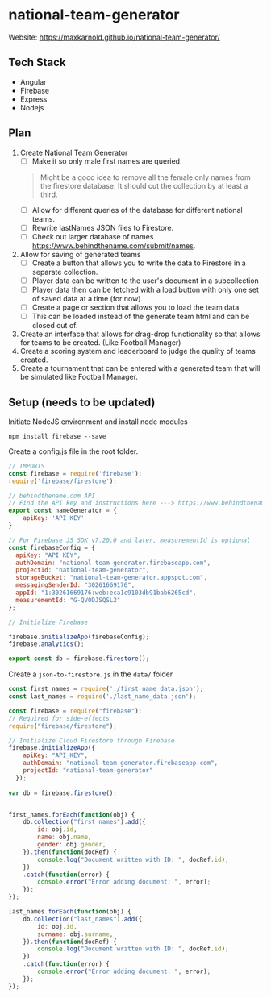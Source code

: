 # national-team-generator

Website: https://maxkarnold.github.io/national-team-generator/

## Tech Stack
* Angular
* Firebase
* Express
* Nodejs

## Plan

1. Create National Team Generator
    - [ ] Make it so only male first names are queried.
    > Might be a good idea to remove all the female only names from the firestore database.
    > It should cut the collection by at least a third.
    - [ ] Allow for different queries of the database for different national teams.
    - [ ] Rewrite lastNames JSON files to Firestore.
    - [ ] Check out larger database of names https://www.behindthename.com/submit/names.
3. Allow for saving of generated teams
    - [ ] Create a button that allows you to write the data to Firestore in a separate collection.
    - [ ] Player data can be written to the user's document in a subcollection
    - [ ] Player data then can be fetched with a load button with only one set of saved data at a time (for now)
    - [ ] Create a page or section that allows you to load the team data.
    - [ ] This can be loaded instead of the generate team html and can be closed out of.
5. Create an interface that allows for drag-drop functionality so that allows for teams to be created. (Like Football Manager)
6. Create a scoring system and leaderboard to judge the quality of teams created.
7. Create a tournament that can be entered with a generated team that will be simulated like Football Manager.

## Setup (needs to be updated)
Initiate NodeJS environment and install node modules
<br>
```
npm install firebase --save
```

Create a config.js file in the root folder.

```javascript
// IMPORTS
const firebase = require('firebase');
require('firebase/firestore');

// behindthename.com API
// Find the API key and instructions here ---> https://www.behindthename.com/api/help.php
export const nameGenerator = {
    apiKey: 'API KEY'
}

// For Firebase JS SDK v7.20.0 and later, measurementId is optional
const firebaseConfig = {
  apiKey: "API KEY",
  authDomain: "national-team-generator.firebaseapp.com",
  projectId: "national-team-generator",
  storageBucket: "national-team-generator.appspot.com",
  messagingSenderId: "30261669176",
  appId: "1:30261669176:web:eca1c9103db91bab6265cd",
  measurementId: "G-QV0DJSQSL2"
};

// Initialize Firebase

firebase.initializeApp(firebaseConfig);
firebase.analytics();

export const db = firebase.firestore();
```

Create a `json-to-firestore.js` in the `data/` folder

```javascript
const first_names = require('./first_name_data.json');
const last_names = require('./last_name_data.json');

const firebase = require("firebase");
// Required for side-effects
require("firebase/firestore");

// Initialize Cloud Firestore through Firebase
firebase.initializeApp({
    apiKey: "API_KEY",
    authDomain: "national-team-generator.firebaseapp.com",
    projectId: "national-team-generator"
  });
  
var db = firebase.firestore();


first_names.forEach(function(obj) {
    db.collection("first_names").add({
        id: obj.id,
        name: obj.name,
        gender: obj.gender,
    }).then(function(docRef) {
        console.log("Document written with ID: ", docRef.id);
    })
    .catch(function(error) {
        console.error("Error adding document: ", error);
    });
});

last_names.forEach(function(obj) {
    db.collection("last_names").add({
        id: obj.id,
        surname: obj.surname,
    }).then(function(docRef) {
        console.log("Document written with ID: ", docRef.id);
    })
    .catch(function(error) {
        console.error("Error adding document: ", error);
    });
});
```


